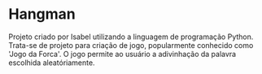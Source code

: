 # Hangman
Projeto criado por Isabel utilizando a linguagem de programação Python.
Trata-se de projeto para criação de jogo, popularmente conhecido como 'Jogo da Forca'. O jogo permite ao usuário a adivinhação da palavra escolhida aleatóriamente. 
